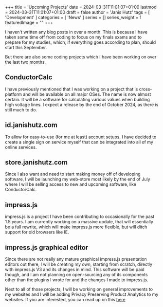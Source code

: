 +++
title = 'Upcoming Projects'
date = 2024-03-31T11:01:07+01:00
lastmod = 2024-03-31T11:01:07+01:00
draft = false
author = 'Janis Hutz'
tags = [ 'Development' ]
categories = [ 'News' ]
series = []
series_weight = 1
featuredImage = ""
+++

I haven't written any blog posts in over a month. This is because I have taken some time off from coding to focus on my finals exams and to prepare for my studies, which, if everything goes according to plan, should start this September. 

But there are also some coding projects which I have been working on over the last two months.


## ConductorCalc
I have previously mentioned that I was working on a project that is cross-platform and will be available on all major OSes. The name is now almost certain. It will be a software for calculating various values when building high voltage lines. I expect a release by the end of October 2024, as there is still much to do.


## id.janishutz.com
To allow for easy-to-use (for me at least) account setups, I have decided to create a single sign on service myself that can be integrated into all of my online services. 

## store.janishutz.com
Since I also want and need to start making money off of developing software, I will be launching my web-store most likely by the end of July where I will be selling access to new and upcoming software, like ConductorCalc.

## impress.js
impress.js is a project I have been contributing to occasionally for the past 1.5 years. I am currently working on a massive update, that will essentially be a full rewrite, which will make impress.js more flexible, but will ditch support for old browsers like IE.

## impress.js graphical editor
Since there are not really any mature graphical impress.js presentation editors out there, I will be creating my own, starting from scratch, directly with impress.js V3 and its changes in mind. This software will be paid though, and I am not planning on open-sourcing any of its components other than the plugins I wrote for and the changes I made to impress.js.


Next to all of those projects, I will be working on general improvements to my websites and I will be adding Privacy Preserving Product Analytics to my websites. If you are interested, you can read up on this [here](/posts/2024/04/analytics)
